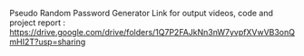 Pseudo Random Password Generator
Link for output videos, code and project report : 
https://drive.google.com/drive/folders/1Q7P2FAJkNn3nW7yvpfXVwVB3onQmHI2T?usp=sharing
